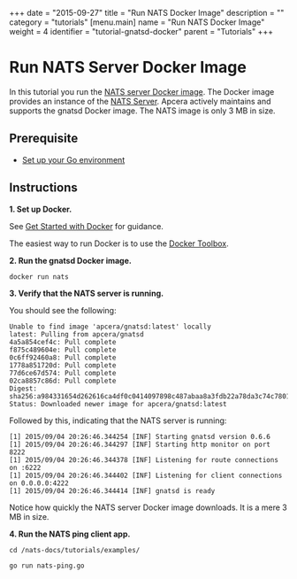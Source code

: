 +++
date = "2015-09-27"
title = "Run NATS Docker Image"
description = ""
category = "tutorials"
[menu.main]
  name = "Run NATS Docker Image"
  weight = 4
  identifier = "tutorial-gnatsd-docker"
  parent = "Tutorials"
+++

# Run NATS Server Docker Image

In this tutorial you run the [NATS server Docker image](https://hub.docker.com/_/nats/). The Docker image provides an instance of the [NATS Server](/server/gnatsd-intro/). Apcera actively maintains and supports the gnatsd Docker image. The NATS image is only 3 MB in size.

## Prerequisite

- [Set up your Go environment](/documentation/tutorials/go-install/)

## Instructions

**1. Set up Docker.**

See [Get Started with Docker](http://docs.docker.com/mac/started/) for guidance.

The easiest way to run Docker is to use the [Docker Toolbox](http://docs.docker.com/mac/step_one/).

**2. Run the gnatsd Docker image.**

```
docker run nats
```

**3. Verify that the NATS server is running.**

You should see the following:

```
Unable to find image 'apcera/gnatsd:latest' locally
latest: Pulling from apcera/gnatsd
4a5a854cef4c: Pull complete
f875c489604e: Pull complete
0c6ff92460a8: Pull complete
1778a851720d: Pull complete
77d6ce67d574: Pull complete
02ca8857c86d: Pull complete
Digest: sha256:a984331654d262616ca4df0c0414097898c487abaa8a3fdb22a78da3c74c7801
Status: Downloaded newer image for apcera/gnatsd:latest
```

Followed by this, indicating that the NATS server is running:

```
[1] 2015/09/04 20:26:46.344254 [INF] Starting gnatsd version 0.6.6
[1] 2015/09/04 20:26:46.344297 [INF] Starting http monitor on port 8222
[1] 2015/09/04 20:26:46.344378 [INF] Listening for route connections on :6222
[1] 2015/09/04 20:26:46.344402 [INF] Listening for client connections on 0.0.0.0:4222
[1] 2015/09/04 20:26:46.344414 [INF] gnatsd is ready
```

Notice how quickly the NATS server Docker image downloads. It is a mere 3 MB in size.

**4. Run the NATS ping client app.**

```
cd /nats-docs/tutorials/examples/
```

```
go run nats-ping.go
```
